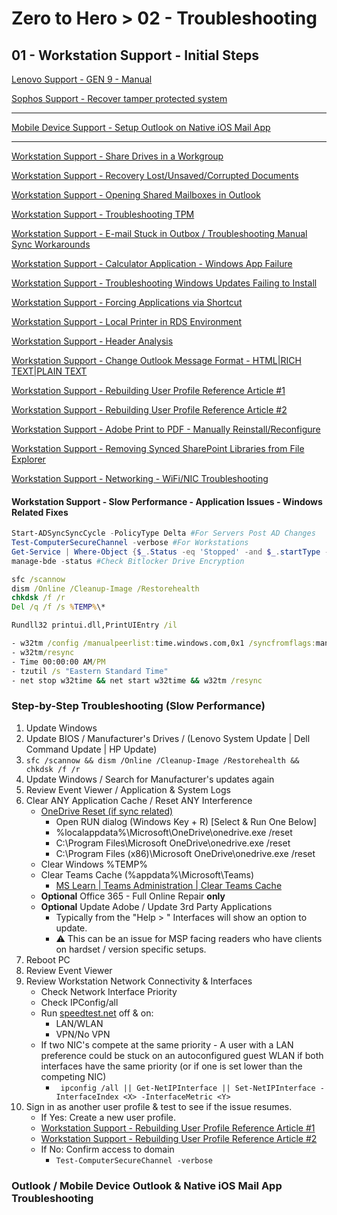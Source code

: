 # Zero to Hero > 02 - Troubleshooting
## 01 - Workstation Support - Initial Steps

[Lenovo Support - GEN 9 - Manual](https://download.lenovo.com/pccbbs/mobiles_pdf/x1_carbon_gen9_x1_yoga_gen6_ug_en.pdf)

[Sophos Support - Recover tamper protected system](https://support.sophos.com/support/s/article/KB-000036125?language=en_US#Recover_registry)

---

[Mobile Device Support - Setup Outlook on Native iOS Mail App](https://support.microsoft.com/en-us/office/set-up-an-outlook-account-on-the-ios-mail-app-7e5b180f-bc8f-45cc-8da1-5cefc1e633d1)

---

[Workstation Support - Share Drives in a Workgroup](https://answers.microsoft.com/en-us/windows/forum/all/share-drives-in-workgroup/74df0b22-373f-4521-9055-eec76bb0f81b)

[Workstation Support - Recovery Lost/Unsaved/Corrupted Documents](https://docs.microsoft.com/en-US/office/troubleshoot/word/recover-lost-unsaved-corrupted-document)

[Workstation Support - Opening Shared Mailboxes in Outlook](https://support.microsoft.com/en-us/office/open-and-use-a-shared-mailbox-in-outlook-d94a8e9e-21f1-4240-808b-de9c9c088afd)

[Workstation Support - Troubleshooting TPM](https://docs.microsoft.com/en-us/windows/security/information-protection/tpm/initialize-and-configure-ownership-of-the-tpm)

[Workstation Support - E-mail Stuck in Outbox / Troubleshooting Manual Sync Workarounds](https://docs.microsoft.com/en-us/outlook/troubleshoot/synchronization/email-stays-in-outbox-until-manually-send-or-receive)

[Workstation Support - Calculator Application - Windows App Failure](https://docs.microsoft.com/en-us/answers/questions/175770/calculator-does-not-open.html)

[Workstation Support - Troubleshooting Windows Updates Failing to Install](https://answers.microsoft.com/en-us/windows/forum/all/windows-wont-finish-installing-updates/58a736f9-4a0b-4ac8-b6c8-b674aec3a83b)

[Workstation Support - Forcing Applications via Shortcut](https://social.technet.microsoft.com/Forums/ie/en-US/8b3013ff-e60f-490b-bbce-ab5e04d60906/how-to-force-shortcut-to-use-ie-when-not-default?forum=ieitpropriorver)

[Workstation Support - Local Printer in RDS Environment](https://www.beaming.co.uk/knowledge-base/techs-using-local-printers-and-drives-in-a-server-connection/)

[Workstation Support - Header Analysis](https://www.gaijin.at/en/infos/e-mail-header-fields)

[Workstation Support - Change Outlook Message Format - HTML|RICH TEXT|PLAIN TEXT](https://support.microsoft.com/en-au/office/change-the-message-format-to-html-rich-text-format-or-plain-text-338a389d-11da-47fe-b693-cf41f792fefa)

[Workstation Support - Rebuilding User Profile Reference Article #1](https://community.spiceworks.com/how_to/121165-re-create-user-profile-windows)

[Workstation Support - Rebuilding User Profile Reference Article #2](https://www.thealfaaz.com/how-to-recreate-a-corrupted-user-profile/)

[Workstation Support - Adobe Print to PDF - Manually Reinstall/Reconfigure](https://helpx.adobe.com/acrobat/kb/add-pdf-printer-manually.html)

[Workstation Support - Removing Synced SharePoint Libraries from File Explorer](https://kb.uwstout.edu/page.php?id=92115)

[Workstation Support - Networking - WiFi/NIC Troubleshooting](https://support.microsoft.com/en-us/windows/fix-wi-fi-connection-issues-in-windows-9424a1f7-6a3b-65a6-4d78-7f07eee84d2c)

#### Workstation Support - Slow Performance - Application Issues - Windows Related Fixes
```powershell
Start-ADSyncSyncCycle -PolicyType Delta #For Servers Post AD Changes
Test-ComputerSecureChannel -verbose #For Workstations
Get-Service | Where-Object {$_.Status -eq 'Stopped' -and $_.startType -eq 'Automatic'} | #Workstations & Servers
manage-bde -status #Check Bitlocker Drive Encryption
```

```cmd
sfc /scannow
dism /Online /Cleanup-Image /Restorehealth
chkdsk /f /r
Del /q /f /s %TEMP%\*

Rundll32 printui.dll,PrintUIEntry /il 

- w32tm /config /manualpeerlist:time.windows.com,0x1 /syncfromflags:manual /reliable:yes /update
- w32tm/resync
- Time 00:00:00 AM/PM
- tzutil /s "Eastern Standard Time"
- net stop w32time && net start w32time && w32tm /resync
```

### Step-by-Step Troubleshooting (Slow Performance)
1. Update Windows
2. Update BIOS / Manufacturer's Drives / (Lenovo System Update | Dell Command Update | HP Update)
3. ```sfc /scannow && dism /Online /Cleanup-Image /Restorehealth && chkdsk /f /r```
4. Update Windows / Search for Manufacturer's updates again
5. Review Event Viewer / Application & System Logs
6. Clear ANY Application Cache / Reset ANY Interference
    - [OneDrive Reset (if sync related)](https://support.microsoft.com/en-us/office/reset-onedrive-34701e00-bf7b-42db-b960-84905399050c)
        - Open RUN dialog (Windows Key + R) [Select & Run One Below]
        - %localappdata%\Microsoft\OneDrive\onedrive.exe /reset
        - C:\Program Files\Microsoft OneDrive\onedrive.exe /reset
        - C:\Program Files (x86)\Microsoft OneDrive\onedrive.exe /reset
    - Clear Windows %TEMP%
    - Clear Teams Cache (%appdata%\Microsoft\Teams)
        - [MS Learn | Teams Administration | Clear Teams Cache](https://learn.microsoft.com/en-us/microsoftteams/troubleshoot/teams-administration/clear-teams-cache)
    - **Optional** Office 365 - Full Online Repair **only**
    - **Optional** Update Adobe / Update 3rd Party Applications
        - Typically from the "Help > " Interfaces will show an option to update.
        - :warning: This can be an issue for MSP facing readers who have clients on hardset / version specific setups. 
7. Reboot PC
8. Review Event Viewer
9. Review Workstation Network Connectivity & Interfaces
    - Check Network Interface Priority
    - Check IPConfig/all 
    - Run [speedtest.net](speedtest.net) off & on:
        - LAN/WLAN
        - VPN/No VPN
    - If two NIC's compete at the same priority - A user with a LAN preference could be stuck on an autoconfigured guest WLAN if both interfaces have the same priority (or if one is set lower than the competing NIC)
        - ``` ipconfig /all || Get-NetIPInterface || Set-NetIPInterface -InterfaceIndex <X> -InterfaceMetric <Y>```
10. Sign in as another user profile & test to see if the issue resumes.
    - If Yes: Create a new user profile. 
    - [Workstation Support - Rebuilding User Profile Reference Article #1](https://community.spiceworks.com/how_to/121165-re-create-user-profile-windows)
    - [Workstation Support - Rebuilding User Profile Reference Article #2](https://www.thealfaaz.com/how-to-recreate-a-corrupted-user-profile/)
    - If No: Confirm access to domain
        - ```Test-ComputerSecureChannel -verbose```

### Outlook / Mobile Device Outlook & Native iOS Mail App Troubleshooting
